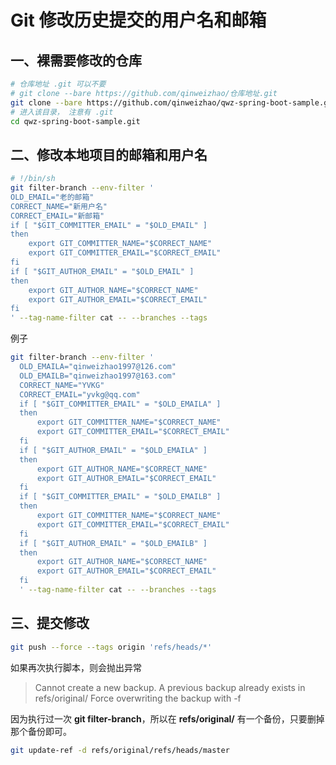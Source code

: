 # Git 修改历史提交的用户名和邮箱

## 一、裸需要修改的仓库

```bash
# 仓库地址 .git 可以不要
# git clone --bare https://github.com/qinweizhao/仓库地址.git
git clone --bare https://github.com/qinweizhao/qwz-spring-boot-sample.git 
# 进入该目录， 注意有 .git 
cd qwz-spring-boot-sample.git 
```

## 二、修改本地项目的邮箱和用户名

```bash
# !/bin/sh
git filter-branch --env-filter '
OLD_EMAIL="老的邮箱"
CORRECT_NAME="新用户名"
CORRECT_EMAIL="新邮箱"
if [ "$GIT_COMMITTER_EMAIL" = "$OLD_EMAIL" ]
then
    export GIT_COMMITTER_NAME="$CORRECT_NAME"
    export GIT_COMMITTER_EMAIL="$CORRECT_EMAIL"
fi
if [ "$GIT_AUTHOR_EMAIL" = "$OLD_EMAIL" ]
then
    export GIT_AUTHOR_NAME="$CORRECT_NAME"
    export GIT_AUTHOR_EMAIL="$CORRECT_EMAIL"
fi
' --tag-name-filter cat -- --branches --tags
```

例子

```bash
git filter-branch --env-filter '
  OLD_EMAILA="qinweizhao1997@126.com"
  OLD_EMAILB="qinweizhao1997@163.com"
  CORRECT_NAME="YVKG"
  CORRECT_EMAIL="yvkg@qq.com"
  if [ "$GIT_COMMITTER_EMAIL" = "$OLD_EMAILA" ]
  then
      export GIT_COMMITTER_NAME="$CORRECT_NAME"
      export GIT_COMMITTER_EMAIL="$CORRECT_EMAIL"
  fi
  if [ "$GIT_AUTHOR_EMAIL" = "$OLD_EMAILA" ]
  then
      export GIT_AUTHOR_NAME="$CORRECT_NAME"
      export GIT_AUTHOR_EMAIL="$CORRECT_EMAIL"
  fi 
  if [ "$GIT_COMMITTER_EMAIL" = "$OLD_EMAILB" ]
  then
      export GIT_COMMITTER_NAME="$CORRECT_NAME"
      export GIT_COMMITTER_EMAIL="$CORRECT_EMAIL"
  fi
  if [ "$GIT_AUTHOR_EMAIL" = "$OLD_EMAILB" ]
  then
      export GIT_AUTHOR_NAME="$CORRECT_NAME"
      export GIT_AUTHOR_EMAIL="$CORRECT_EMAIL"
  fi
  ' --tag-name-filter cat -- --branches --tags
```

## 三、提交修改

```bash
git push --force --tags origin 'refs/heads/*'
```

如果再次执行脚本，则会抛出异常

>Cannot create a new backup.
>A previous backup already exists in refs/original/
>Force overwriting the backup with -f

因为执行过一次 **git filter-branch**，所以在 **refs/original/** 有一个备份，只要删掉那个备份即可。

```bash
git update-ref -d refs/original/refs/heads/master
```

